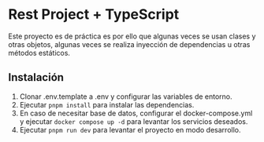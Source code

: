 # Rest Project + TypeScript

Este proyecto es de práctica es por ello que algunas veces se usan clases y otras objetos, algunas veces se realiza inyección de dependencias u otras métodos estáticos.

## Instalación

1. Clonar .env.template a .env y configurar las variables de entorno.
2. Ejecutar `pnpm install` para instalar las dependencias.
3. En caso de necesitar base de datos, configurar el docker-compose.yml y ejecutar `docker compose up -d` para levantar los servicios deseados.
4. Ejecutar `pnpm run dev` para levantar el proyecto en modo desarrollo.
